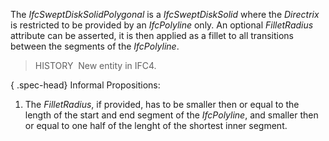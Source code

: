 The _IfcSweptDiskSolidPolygonal_ is a _IfcSweptDiskSolid_ where the _Directrix_ is restricted to be provided by an _IfcPolyline_ only. An optional _FilletRadius_ attribute can be asserted, it is then applied as a fillet to all transitions between the segments of the _IfcPolyline_.

> HISTORY&nbsp; New entity in IFC4.

{ .spec-head}
Informal Propositions:

1. The _FilletRadius_, if provided, has to be smaller then or equal to the length of the start and end segment of the _IfcPolyline_, and smaller then or equal to one half of the lenght of the shortest inner segment.